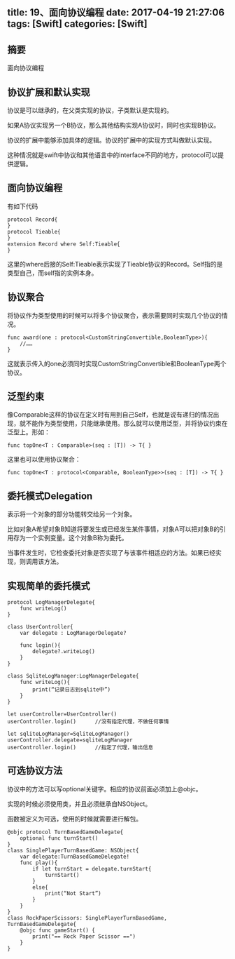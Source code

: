 title: 19、面向协议编程
date: 2017-04-19 21:27:06
tags: [Swift]
categories: [Swift]
---

## 摘要
面向协议编程
<!--more-->


## 协议扩展和默认实现
	
协议是可以继承的，在父类实现的协议，子类默认是实现的。
	
如果A协议实现另一个B协议，那么其他结构实现A协议时，同时也实现B协议。

	
协议的扩展中能够添加具体的逻辑。协议的扩展中的实现方式叫做默认实现。

	
这种情况就是swift中协议和其他语言中的interface不同的地方，protocol可以提供逻辑。

## 面向协议编程
	
有如下代码

	protocol Record{
	}
	protocol Tieable{
	}
	extension Record where Self:Tieable{
	}
	
这里的where后接的Self:Tieable表示实现了Tieable协议的Record。Self指的是类型自己，而self指的实例本身。

## 协议聚合
	
将协议作为类型使用的时候可以将多个协议聚合，表示需要同时实现几个协议的情况。

	func award(one : protocol<CustomStringConvertible,BooleanType>){
		//……
	}
	
这就表示传入的one必须同时实现CustomStringConvertible和BooleanType两个协议。

## 泛型约束
	
像Comparable这样的协议在定义时有用到自己Self，也就是说有递归的情况出现，就不能作为类型使用，只能继承使用。那么就可以使用泛型，并将协议约束在泛型上。形如：

	func topOne<T : Comparable>(seq : [T]) -> T{ }
	
这里也可以使用协议聚合：

	func topOne<T : protocol<Comparable, BooleanType>>(seq : [T]) -> T{ }

## 委托模式Delegation
	
表示将一个对象的部分功能转交给另一个对象。

比如对象A希望对象B知道将要发生或已经发生某件事情，对象A可以把对象B的引用存为一个实例变量。这个对象B称为委托。

当事件发生时，它检查委托对象是否实现了与该事件相适应的方法。如果已经实现，则调用该方法。

## 实现简单的委托模式

	protocol LogManagerDelegate{
		func writeLog()
	}

	class UserController{
		var delegate : LogManagerDelegate?

		func login(){
			delegate?.writeLog()
		}
	}

	class SqliteLogManager:LogManagerDelegate{
		func writeLog(){
			print(“记录日志到sqlite中”)
		}
	}

	let userController=UserController()
	userController.login()		//没有指定代理，不做任何事情
	
	let sqliteLogManager=SqliteLogManager()
	userController.delegate=sqliteLogManager
	userController.login()		//指定了代理，输出信息

## 可选协议方法
	
协议中的方法可以写optional关键字。相应的协议前面必须加上@objc。
	
实现的时候必须使用类，并且必须继承自NSObject。

函数被定义为可选，使用的时候就需要进行解包。

	@objc protocol TurnBasedGameDelegate{
		optional func turnStart()
	}
	class SinglePlayerTurnBasedGame: NSObject{
		var delegate:TurnBasedGameDelegate!
		func play(){
			if let turnStart = delegate.turnStart{
				turnStart()
			}
			else{
				print(“Not Start”)
			}
		}
	}
	class RockPaperScissors: SinglePlayerTurnBasedGame, TurnBasedGameDelegate{
		@objc func gameStart() {
			print("== Rock Paper Scissor ==")
		}
	}
